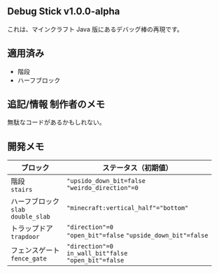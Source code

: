 ## Debug Stick v1.0.0-alpha

これは、マインクラフト Java 版にあるデバッグ棒の再現です。

## 適用済み

-   階段
-   ハーフブロック

## 追記/情報 制作者のメモ

無駄なコードがあるかもしれない。

## 開発メモ

| ブロック | ステータス（初期値） |
| --- | --- |
| 階段<br>`stairs` | `"upsido_down_bit=false`<br>`"weirdo_direction"=0` |
| ハーフブロック<br>`slab`<br>`double_slab`  | `"minecraft:vertical_half"="bottom"` |
| トラップドア<br>`trapdoor` | `"direction"=0`<br>`"open_bit"=false` `"upside_down_bit"=false` |
| フェンスゲート<br>`fence_gate` | `"direction"=0`<br>`in_wall_bit"false` <br>`"open_bit"=false` |